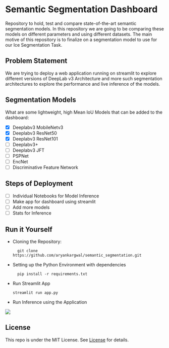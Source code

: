 # Semantic Segmentation Dashboard
Repository to hold, test and compare state-of-the-art semantic segmentation models. In this repository we are going to be comparing these models on different parameters and using different datasets. The main motive of this repository is to finalize on a segmentation model to use for our Ice Segmentation Task.

## Problem Statement
We are trying to deploy a web application running on streamlit to explore different versions of DeepLab v3 Architecture and more such segmentation architectures to explore the performance and live inference of the models.

## Segmentation Models
What are some lightweight, high Mean IoU Models that can be added to the dashboard:

- [x] Deeplabv3 MobileNetv3
- [x] Deeplabv3 ResNet50
- [x] Deeplabv3 ResNet101
- [ ] Deeplabv3+
- [ ] Deeplabv3 JFT
- [ ] PSPNet
- [ ] EncNet
- [ ] Discriminative Feature Network

## Steps of Deployment

- [ ] Individual Notebooks for Model Inference
- [ ] Make app for dashboard using streamlit
- [ ] Add more models
- [ ] Stats for Inference

## Run it Yourself
- Cloning the Repository: 

        git clone https://github.com/aryankargwal/semantic_segmentation.git

- Setting up the Python Environment with dependencies 

        pip install -r requirements.txt

- Run Streamlit App
    ```
    streamlit run app.py
    ```
- Run Inference using the Application

<img src = "tutorial/inference.gif">

## License
This repo is under the MIT License. See [License](License) for details.
